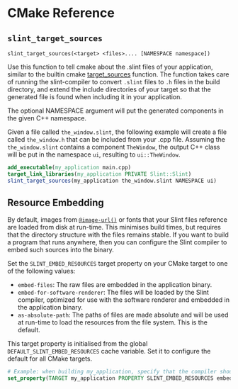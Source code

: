 # CMake Reference
<!-- Copyright © SixtyFPS GmbH <info@slint.dev> ; SPDX-License-Identifier: MIT -->


## `slint_target_sources`

```
slint_target_sources(<target> <files>.... [NAMESPACE namespace])
```

Use this function to tell cmake about the .slint files of your application, similar to the builtin cmake [target_sources](https://cmake.org/cmake/help/latest/command/target_sources.html) function.
The function takes care of running the slint-compiler to convert `.slint` files to `.h` files in the build directory,
and extend  the include directories of your target so that the generated file is found when including it in your application.

The optional NAMESPACE argument will put the generated components in the given C++ namespace.

Given a file called `the_window.slint`, the following example will create a file called `the_window.h` that can
be included from your .cpp file. Assuming the `the_window.slint` contains a component `TheWindow`, the output
C++ class will be put in the namespace `ui`, resulting to `ui::TheWindow`.

```cmake
add_executable(my_application main.cpp)
target_link_libraries(my_application PRIVATE Slint::Slint)
slint_target_sources(my_application the_window.slint NAMESPACE ui)
```


## Resource Embedding

By default, images from [`@image-url()`](slint-reference:src/language/syntax/types#images) or fonts that your Slint files reference are loaded from disk at run-time. This minimises build times, but requires that the directory structure with the files remains stable. If you want to build a program that runs anywhere, then you can configure the Slint compiler to embed such sources into the binary.

Set the `SLINT_EMBED_RESOURCES` target property on your CMake target to one of the following values:

* `embed-files`: The raw files are embedded in the application binary.
* `embed-for-software-renderer`: The files will be loaded by the Slint compiler, optimized for use with the software renderer and embedded in the application binary.
* `as-absolute-path`: The paths of files are made absolute and will be used at run-time to load the resources from the file system. This is the default.

This target property is initialised from the global `DEFAULT_SLINT_EMBED_RESOURCES` cache variable. Set it to configure the default for all CMake targets.

```cmake
# Example: when building my_application, specify that the compiler should embed the resources in the binary
set_property(TARGET my_application PROPERTY SLINT_EMBED_RESOURCES embed-files)
```
